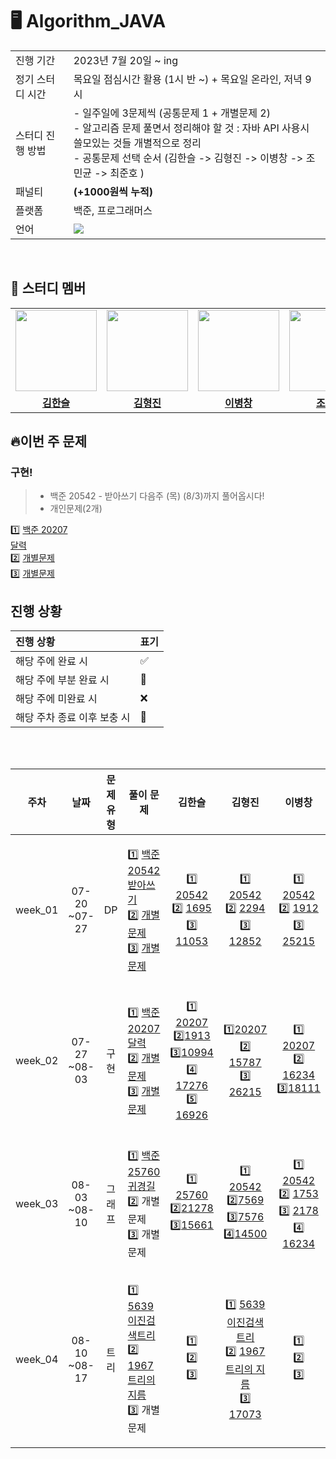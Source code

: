# 🖥 Algorithm_JAVA

<table>
  <tr>
    <td>진행 기간</td>
    <td>2023년 7월 20일 ~ ing </td>
  </tr>
  <tr>
    <td>정기 스터디 시간</td>
    <td>목요일 점심시간 활용 (1시 반 ~) + 목요일 온라인, 저녁 9시</td>
</tr>
  <tr>
    <td>스터디 진행 방법</td>
    <td>
    - 일주일에 3문제씩 (공통문제 1  + 개별문제 2) <br>
    - 알고리즘 문제 풀면서 정리해야 할 것 : 자바 API 사용시 쓸모있는 것들 개별적으로 정리<br>
    - 공통문제 선택 순서 (김한슬 -> 김형진 -> 이병창 -> 조민균 -> 최준호 )<br>
    </td>
  </tr>
 <tr>
   <td>패널티</td> 
   <td><b>(+1000원씩 누적)</b></td>
 </tr>
  <tr>
    <td>플랫폼</td>
    <td>백준, 프로그래머스</td>
  </tr>
  <tr>
    <td>언어</td>
    <td><img src="https://img.shields.io/badge/Java-007396.svg?&style=for-the-badge&logo=Java&logoColor=white">
    </td>
  </tr>
</table>

<br/>

## 🤖 스터디 멤버
<table>
 <tr>
    <td align="center"><a href="https://github.com/slcloe"><img src="https://avatars.githubusercontent.com/u/67732600?v=4" width="130px;" alt=""></a></td>
    <td align="center"><a href="https://github.com/HyeongjinKim98"><img src="https://avatars.githubusercontent.com/u/79950123?v=4" width="130px;" alt=""></a></td>
    <td align="center"><a href="https://github.com/dig04214"><img src="https://avatars.githubusercontent.com/u/81416039?v=4" width="130px;" alt=""></a></td>
    <td align="center"><a href="https://github.com/jmg9776"><img src="https://avatars.githubusercontent.com/u/82408159?v=4" width="130px;" alt=""></a></td>
    <td align="center"><a href="https://github.com/junoade"><img src="https://avatars.githubusercontent.com/u/54317409?v=4" width="130px;" alt=""></a></td>
  </tr>
  <tr>
    <td align="center"><a href="https://github.com/slcloe"><b>김한슬</b></a></td>
    <td align="center"><a href="https://github.com/HyeongjinKim98"><b>김형진</b></a></td>
    <td align="center"><a href="https://github.com/dig04214"><b>이병창</b></a></td>
    <td align="center"><a href="https://github.com/jmg9776"><b>조민균</b></a></td>
    <td align="center"><a href="https://github.com/junoade"><b>최준호</b></a></td>
  </tr>
</table>

## 🔥이번 주 문제

### 구현!
> - 백준 20542 - 받아쓰기 다음주 (목) (8/3)까지 풀어옵시다!
> - 개인문제(2개)
  
1️⃣ [백준 20207<br>달력](https://www.acmicpc.net/problem/20207)<br>
2️⃣ [개별문제](링크) <br>
3️⃣ [개별문제](링크) 



## 진행 상황

| 진행 상황            | 표기  |
|:-----------------|:----|
| 해당 주에 완료 시       | ✅   |
| 해당 주에 부분 완료 시    | 🔢  |
| 해당 주에 미완료 시      | ❌   |
| 해당 주차 종료 이후 보충 시 | 🔺  |

<br/>

<br>

|   주차    |      날짜       | 문제 유형 | 풀이 문제 |김한슬 | 김형진 | 이병창 |                                                                             조민균                                                                             | 최준호 |
|:-------:|:-------------:|:-------:|:-------:|:-------:|:---------:|:--------:|:-----------------------------------------------------------------------------------------------------------------------------------------------------------:|:---:|
| week_01 |07-20<br>~07-27| DP  | <p align=left> 1️⃣ [백준 20542<br>받아쓰기](https://www.acmicpc.net/problem/20542) <br> 2️⃣ [개별문제](링크) <br> 3️⃣ [개별문제](링크)   </p> | 1️⃣ [20542](https://www.acmicpc.net/problem/20542) <br/> 2️⃣ [1695](https://www.acmicpc.net/problem/1695) <br/> 3️⃣ [11053](https://www.acmicpc.net/problem/11053) | 1️⃣ [20542](https://www.acmicpc.net/problem/20542) <br/> 2️⃣ [2294](https://www.acmicpc.net/problem/2294) <br/> 3️⃣ [12852](https://www.acmicpc.net/problem/12852)|1️⃣ [20542](https://www.acmicpc.net/problem/20542) <br> 2️⃣ [1912](https://www.acmicpc.net/problem/1912) <br> 3️⃣ [25215](https://www.acmicpc.net/problem/25215) |1️⃣ [20542](https://www.acmicpc.net/problem/20542) <br> 2️⃣ [6571](https://www.acmicpc.net/problem/6571) <br> 3️⃣ [110523](https://www.acmicpc.net/problem/11053) | 1️⃣[20542](https://www.acmicpc.net/problem/20542) <br> 2️⃣[11726](https://www.acmicpc.net/problem/11726) <br> 3️⃣ [PRG_42898](https://school.programmers.co.kr/learn/courses/30/lessons/42898)      |
| week_02 |07-27<br>~08-03| 구현 | <p align=left> 1️⃣ [백준 20207<br>달력](https://www.acmicpc.net/problem/20207) <br> 2️⃣ [개별문제](링크) <br> 3️⃣ [개별문제](링크)   </p> | 1️⃣ [20207](https://www.acmicpc.net/problem/20207)<br> 2️⃣[1913](https://www.acmicpc.net/problem/1913) <br> 3️⃣[10994](https://www.acmicpc.net/problem/10994) <br> 4️⃣ [17276](https://www.acmicpc.net/problem/17276)<br> 5️⃣ [16926](https://www.acmicpc.net/problem/16926)| 1️⃣[20207](https://www.acmicpc.net/problem/20207) <br/> 2️⃣ [15787](https://www.acmicpc.net/problem/15787)<br/> 3️⃣ [26215](https://www.acmicpc.net/problem/26215)|1️⃣ [20207](https://www.acmicpc.net/problem/20207)<br> 2️⃣ [16234](https://www.acmicpc.net/problem/16234)<br> 3️⃣[18111](https://www.acmicpc.net/problem/18111) |1️⃣ [2842](https://www.acmicpc.net/problem/2842) <br/> 2️⃣ [20207](https://www.acmicpc.net/problem/20207)<br/> 3️⃣ [2615](https://www.acmicpc.net/problem/2615)<br> 4️⃣ [16236](https://www.acmicpc.net/problem/16236) <br> 5️⃣ [17143](https://www.acmicpc.net/problem/17143) | 1️⃣[20207](https://www.acmicpc.net/problem/20207) <br/> 2️⃣[13335](https://www.acmicpc.net/problem/13335) <br/> 3️⃣ [2615](https://www.acmicpc.net/problem/2615) |
| week_03 |08-03<br>~08-10| 그래프  | <p align=left> 1️⃣ [백준 25760<br>귀경길](https://www.acmicpc.net/problem/25760)  <br/> 2️⃣ 개별문제 <br/> 3️⃣ 개별문제 | 1️⃣ [25760](https://www.acmicpc.net/problem/25760)<br/>2️⃣[21278](https://www.acmicpc.net/problem/21278)<br/> 3️⃣[15661](https://www.acmicpc.net/problem/15661) | 1️⃣ [20542](https://www.acmicpc.net/problem/20542) <br/> 2️⃣[7569](https://www.acmicpc.net/problem/7569) <br/> 3️⃣[7576](https://www.acmicpc.net/problem/7576) <br/> 4️⃣[14500](https://www.acmicpc.net/problem/14500)| 1️⃣ [20542](https://www.acmicpc.net/problem/20542) <br/> 2️⃣ [1753](https://www.acmicpc.net/problem/1753) <br/> 3️⃣ [2178](https://www.acmicpc.net/problem/2178) <br/> 4️⃣ [16234](https://www.acmicpc.net/problem/16234) | 1️⃣ [20542](https://www.acmicpc.net/problem/20542) <br/> 2️⃣ [2606](https://www.acmicpc.net/problem/2606)  <br/> 3️⃣ [22856](https://www.acmicpc.net/problem/22856)| 1️⃣ [25760](https://www.acmicpc.net/problem/25760) <br/> 2️⃣  <br/> 3️⃣
| week_04 |08-10<br>~08-17| 트리  | <p align=left> 1️⃣ [5639<br>이진검색트리](https://www.acmicpc.net/problem/5639)  <br/> 2️⃣ [1967<br/>트리의 지름](https://www.acmicpc.net/problem/1967) <br/>3️⃣ 개별문제 | 1️⃣ <br/>2️⃣ <br/> 3️⃣ | 1️⃣  [5639<br>이진검색트리](https://www.acmicpc.net/problem/5639)<br/> 2️⃣ [1967<br/>트리의 지름](https://www.acmicpc.net/problem/1967)<br/> 3️⃣ [17073<br/>](https://www.acmicpc.net/problem/17073) | 1️⃣  <br/> 2️⃣ <br/> 3️⃣<br/>| 1️⃣ <br/> 2️⃣ <br/> 3️⃣ <br/>| 1️⃣ <br/> 2️⃣  <br/> 3️⃣
